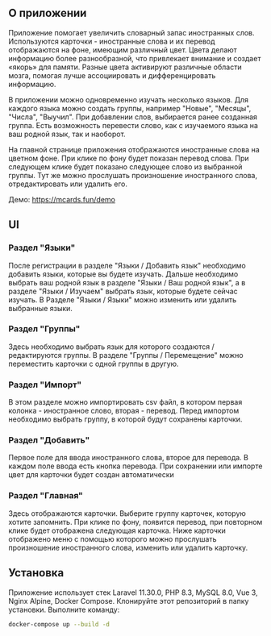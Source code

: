 ## О приложении

Приложение помогает увеличить словарный запас иностранных слов. Используются карточки - иностранные слова и их перевод
отображаются на фоне, имеющим различный цвет. Цвета делают информацию более разнообразной, что привлекает внимание и 
создает «якорь» для памяти. Разные цвета активируют различные области мозга, помогая лучше ассоциировать и 
дифференцировать информацию.

В приложении можно одновременно изучать несколько языков. Для каждого языка можно создать группы, например "Новые",
"Месяцы", "Числа", "Выучил". При добавлении слов, выбирается ранее созданная группа. Есть возможность перевести слово, 
как с изучаемого языка на ваш родной язык, так и наоборот.

На главной странице приложения отображаются иностранные слова на цветном фоне. При клике по фону будет показан перевод
слова. При следующем клике будет показано следующее слово из выбранной группы. Тут же можно прослушать произношение
иностранного слова, отредактировать или удалить его.

Демо: https://mcards.fun/demo

## UI

### Раздел "Языки"
После регистрации в разделе "Языки / Добавить язык" необходимо добавить языки, которые вы будете изучать.
Дальше необходимо выбрать ваш родной язык в разделе "Языки / Ваш родной язык", а в разделе "Языки / Изучаем" выбрать 
язык, которые будете сейчас изучать.
В Разделе "Языки / Языки" можно изменить или удалить выбранные языки.

### Раздел "Группы"
Здесь необходимо выбрать язык для которого создаются / редактируются группы.
В разделе "Группы / Перемещение" можно переместить карточки с одной группы в другую.

### Раздел "Импорт"
В этом разделе можно импортировать csv файл, в котором первая колонка - иностранное слово, вторая - перевод. Перед 
импортом необходимо выбрать группу, в которой будут сохранены карточки.

### Раздел "Добавить"
Первое поле для ввода иностранного слова, второе для перевода. В каждом поле ввода есть кнопка перевода. При сохранении
или импорте цвет для карточки будет создан автоматически

### Раздел "Главная"
Здесь отображаются карточки. Выберите группу карточек, которую хотите запомнить. При клике по фону, появится перевод, 
при повторном клике будет отображена следующая карточка. Ниже карточки отображено меню с помощью которого можно
прослушать произношение иностранного слова, изменить или удалить карточку.

## Установка
Приложение использует стек Laravel 11.30.0, PHP 8.3, MySQL 8.0, Vue 3, Nginx Alpine, Docker Compose. Клонируйте этот 
репозиторий в папку установки. Выполните команду:
```bash
docker-compose up --build -d
```




